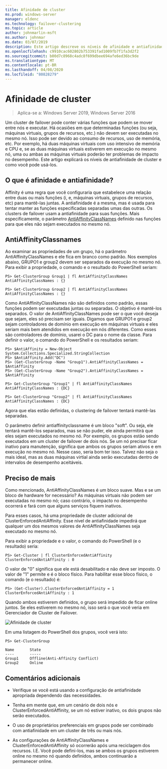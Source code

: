 ```yaml
---
title: Afinidade de cluster
ms.prod: windows-server
manager: eldenc
ms.technology: failover-clustering
ms.topic: article
author: johnmarlin-msft
ms.author: johnmar
ms.date: 03/07/2019
description: Este artigo descreve os níveis de afinidade e antiafinidade de cluster de failover
ms.openlocfilehash: c9910cac602802b753391fad1009fb7f1fa3d2f2
ms.sourcegitcommit: b00d7c8968c4adc8f699dbee694afe6ed36bc9de
ms.translationtype: MT
ms.contentlocale: pt-BR
ms.lasthandoff: 04/08/2020
ms.locfileid: "80828279"
---
```

# <a name="cluster-affinity"></a>Afinidade de cluster

> Aplica-se a: Windows Server 2019, Windows Server 2016

Um cluster de failover pode conter várias funções que podem se mover entre nós e executar.  Há ocasiões em que determinadas funções (ou seja, máquinas virtuais, grupos de recursos, etc.) não devem ser executadas no mesmo nó.  Isso pode ser devido ao consumo de recursos, uso de memória, etc.  Por exemplo, há duas máquinas virtuais com uso intensivo de memória e CPU e, se as duas máquinas virtuais estiverem em execução no mesmo nó, uma ou ambas as máquinas virtuais poderão ter problemas de impacto no desempenho.  Este artigo explicará os níveis de antiafinidade de cluster e como você pode usá-los.

## <a name="what-is-affinity-and-antiaffinity"></a>O que é afinidade e antiafinidade?

Affinity é uma regra que você configuraria que estabelece uma relação entre duas ou mais funções (i, e, máquinas virtuais, grupos de recursos, etc) para mantê-las juntas.  A antiafinidade é a mesma, mas é usada para tentar manter as funções especificadas separadas umas das outras.  Os clusters de failover usam a antiafinidade para suas funções.  Mais especificamente, o parâmetro [AntiAffinityClassNames](https://docs.microsoft.com/previous-versions/windows/desktop/mscs/groups-antiaffinityclassnames) definido nas funções para que eles não sejam executados no mesmo nó.  

## <a name="antiaffinityclassnames"></a>AntiAffinityClassnames

Ao examinar as propriedades de um grupo, há o parâmetro AntiAffinityClassNames e ele fica em branco como padrão.  Nos exemplos abaixo, GRUPO1 e group2 devem ser separados da execução no mesmo nó.  Para exibir a propriedade, o comando e o resultado do PowerShell seriam:

    PS> Get-ClusterGroup Group1 | fl AntiAffinityClassNames
    AntiAffinityClassNames : {}

    PS> Get-ClusterGroup Group2 | fl AntiAffinityClassNames
    AntiAffinityClassNames : {}

Como AntiAffinityClassNames não são definidos como padrão, essas funções podem ser executadas juntas ou separadas.  O objetivo é mantê-los separados.  O valor de AntiAffinityClassNames pode ser o que você deseja que sejam, eles só precisam ser iguais.  Digamos que GRUPO1 e group2 sejam controladores de domínio em execução em máquinas virtuais e eles seriam mais bem atendidos em execução em nós diferentes.  Como esses são controladores de domínio, usarei o DC para o nome da classe.  Para definir o valor, o comando do PowerShell e os resultados seriam:

    PS> $AntiAffinity = New-Object System.Collections.Specialized.StringCollection
    PS> $AntiAffinity.Add("DC")
    PS> (Get-ClusterGroup -Name "Group1").AntiAffinityClassNames = $AntiAffinity
    PS> (Get-ClusterGroup -Name "Group2").AntiAffinityClassNames = $AntiAffinity

    PS> Get-ClusterGroup "Group1" | fl AntiAffinityClassNames
    AntiAffinityClassNames : {DC}

    PS> Get-ClusterGroup "Group2" | fl AntiAffinityClassNames
    AntiAffinityClassNames : {DC}

Agora que elas estão definidas, o clustering de failover tentará mantê-las separadas.  

O parâmetro definir antiaffinityclassname é um bloco "soft".  Ou seja, ele tentará mantê-los separados, mas se não puder, ele ainda permitirá que eles sejam executados no mesmo nó.  Por exemplo, os grupos estão sendo executados em um cluster de failover de dois nós.  Se um nó precisar ficar inativo para manutenção, significa que ambos os grupos seriam ativos e em execução no mesmo nó.  Nesse caso, seria bom ter isso.  Talvez não seja o mais ideal, mas as duas máquinas virtial ainda serão executadas dentro de intervalos de desempenho aceitáveis.

## <a name="i-need-more"></a>Preciso de mais

Como mencionado, AntiAffinityClassNames é um bloco suave.  Mas e se um bloco de hardware for necessário?  As máquinas virtuais não podem ser executadas no mesmo nó; caso contrário, o impacto no desempenho ocorrerá e fará com que alguns serviços fiquem inativos.

Para esses casos, há uma propriedade de cluster adicional de ClusterEnforcedAntiAffinity.  Esse nível de antiafinidade impedirá que qualquer um dos mesmos valores de AntiAffinityClassNames seja executado no mesmo nó.

Para exibir a propriedade e o valor, o comando do PowerShell (e o resultado) seria:

    PS> Get-Cluster | fl ClusterEnforcedAntiAffinity
    ClusterEnforcedAntiAffinity : 0

O valor de "0" significa que ele está desabilitado e não deve ser imposto.  O valor de "1" permite e é o bloco físico.  Para habilitar esse bloco físico, o comando (e o resultado) é:

    PS> (Get-Cluster).ClusterEnforcedAntiAffinity = 1
    ClusterEnforcedAntiAffinity : 1

Quando ambos estiverem definidos, o grupo será impedido de ficar online juntos.  Se eles estiverem no mesmo nó, isso será o que você veria em Gerenciador de Cluster de Failover.

![Afinidade de cluster](media/Cluster-Affinity/Cluster-Affinity-1.png)

Em uma listagem do PowerShell dos grupos, você verá isto:

    PS> Get-ClusterGroup

    Name       State
    ----       -----
    Group1     Offline(Anti-Affinity Conflict)
    Group2     Online

## <a name="additional-comments"></a>Comentários adicionais

- Verifique se você está usando a configuração de antiafinidade apropriada dependendo das necessidades.
- Tenha em mente que, em um cenário de dois nós e ClusterEnforcedAntiAffinity, se um nó estiver inativo, os dois grupos não serão executados.  

- O uso de proprietários preferenciais em grupos pode ser combinado com antiafinidade em um cluster de três ou mais nós.
- As configurações de AntiAffinityClassNames e ClusterEnforcedAntiAffinity só ocorrerão após uma reciclagem dos recursos. I.E. Você pode defini-los, mas se ambos os grupos estiverem online no mesmo nó quando definidos, ambos continuarão a permanecer online.



